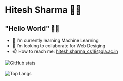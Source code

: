 # Hitesh Sharma 👨‍💻
## "Hello World" 👋😉

<!--
**0124hitesh/0124hitesh** is a ✨ _special_ ✨ repository because its `README.md` (this file) appears on your GitHub profile.

Here are some ideas to get you started:

- 🔭 I’m currently working on ...
- 🌱 I’m currently learning Machine Learning
- 👯 I’m looking to collaborate on Web Desiging
- 🤔 I’m looking for help with ...
- 💬 Ask me about ...
- 📫 How to reach me: hitesh.sharma_cs18@gla.ac.in
- 😄 Pronouns: ...
- ⚡ Fun fact: ...
-->

- 🌱 I’m currently learning Machine Learning
- 👯 I’m looking to collaborate for Web Desiging
- 📫 How to reach me: hitesh.sharma_cs18@gla.ac.in

![GitHub stats](https://github-readme-stats.vercel.app/api?username=0124hitesh&show_icons=true&theme=tokyonight)<br/><br/>
![Top Langs](https://github-readme-stats.vercel.app/api/top-langs/?username=0124hitesh&theme=tokyonight)
